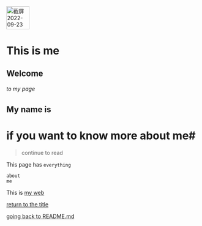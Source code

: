 <img width="60" alt="截屏2022-09-23 14 19 09" src="https://user-images.githubusercontent.com/100260976/192058150-30e6e49b-1b89-42dc-b07f-0fe26a0b6b3b.png">


# This is me
## Welcome 
###### to my page

## My name is ##
# if you want to know more about me#

>continue to read

This page has `everything`

```
about
me
```


This is [my web](https://github.com/coffee-drinker/about-me)

[return to the title](#this-is-me)

[going back to README.md](about-me/README.md)

